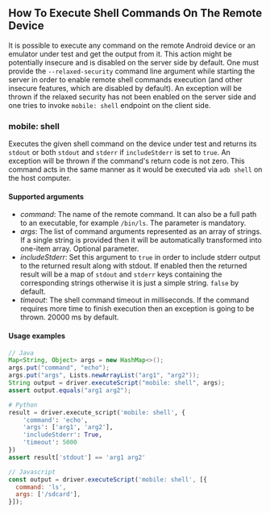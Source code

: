 ## How To Execute Shell Commands On The Remote Device

It is possible to execute any command on the remote Android device or an emulator under test and get the output from it. This action might be potentially insecure and is disabled on the server side by default. One must provide the `--relaxed-security` command line argument while starting the server in order to enable remote shell commands execution (and other insecure features, which are disabled by default). An exception will be thrown if the relaxed security has not been enabled on the server side and one tries to invoke `mobile: shell` endpoint on the client side.


### mobile: shell

Executes the given shell command on the device under test and returns its `stdout` or both `stdout` and `stderr` if `includeStderr` is set to `true`. An exception will be thrown if the command's return code is not zero. This command acts in the same manner as it would be executed via `adb shell` on the host computer.

#### Supported arguments

 * _command_: The name of the remote command. It can also be a full path to an executable, for example `/bin/ls`. The parameter is mandatory.
 * _args_: The list of command arguments represented as an array of strings. If a single string is provided then it will be automatically transformed into one-item array. Optional parameter.
 * _includeStderr_: Set this argument to `true` in order to include stderr output to the returned result along with stdout. If enabled then the returned result will be a map of `stdout` and `stderr` keys containing the corresponding strings otherwise it is just a simple string. `false` by default.
 * _timeout_: The shell command timeout in milliseconds. If the command requires more time to finish execution then an exception is going to be thrown. 20000 ms by default.

#### Usage examples

```java
// Java
Map<String, Object> args = new HashMap<>();
args.put("command", "echo");
args.put("args", Lists.newArrayList("arg1", "arg2"));
String output = driver.executeScript("mobile: shell", args);
assert output.equals("arg1 arg2");
```

```python
# Python
result = driver.execute_script('mobile: shell', {
    'command': 'echo',
    'args': ['arg1', 'arg2'],
    'includeStderr': True,
    'timeout': 5000
})
assert result['stdout'] == 'arg1 arg2'
```

```js
// Javascript
const output = driver.executeScript('mobile: shell', [{
  command: 'ls',
  args: ['/sdcard'],
}]);
